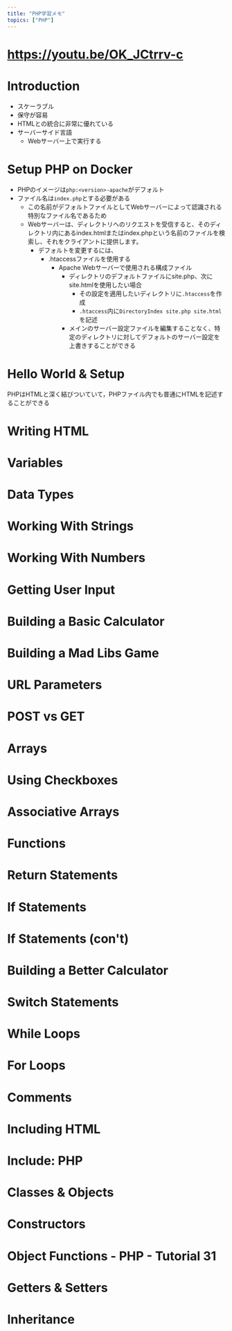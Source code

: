 ```yaml
---
title: "PHP学習メモ"
topics: ["PHP"]
---
```

# https://youtu.be/OK_JCtrrv-c
# Introduction
- スケーラブル
- 保守が容易
- HTMLとの統合に非常に優れている
- サーバーサイド言語
  - Webサーバー上で実行する
# Setup PHP on Docker
- PHPのイメージは`php:<version>-apache`がデフォルト
- ファイル名は`index.php`とする必要がある
  - この名前がデフォルトファイルとしてWebサーバーによって認識される特別なファイル名であるため
  - Webサーバーは、ディレクトリへのリクエストを受信すると、そのディレクトリ内にあるindex.htmlまたはindex.phpという名前のファイルを検索し、それをクライアントに提供します。
    - デフォルトを変更するには、
      - .htaccessファイルを使用する
        - Apache Webサーバーで使用される構成ファイル
          - ディレクトリのデフォルトファイルにsite.php、次にsite.htmlを使用したい場合 
            - その設定を適用したいディレクトリに`.htaccess`を作成
            - `.htaccess`内に`DirectoryIndex site.php site.html` を記述
          - メインのサーバー設定ファイルを編集することなく、特定のディレクトリに対してデフォルトのサーバー設定を上書きすることができる
# Hello World & Setup
PHPはHTMLと深く結びついていて，PHPファイル内でも普通にHTMLを記述することができる
# Writing HTML
# Variables
# Data Types
# Working With Strings
# Working With Numbers
# Getting User Input
# Building a Basic Calculator
# Building a Mad Libs Game
# URL Parameters
# POST vs GET
# Arrays
# Using Checkboxes
# Associative Arrays
# Functions
# Return Statements
# If Statements
# If Statements (con't)
# Building a Better Calculator
# Switch Statements
# While Loops
# For Loops
# Comments
# Including HTML
# Include: PHP
# Classes & Objects
# Constructors
# Object Functions - PHP - Tutorial 31
# Getters & Setters
# Inheritance